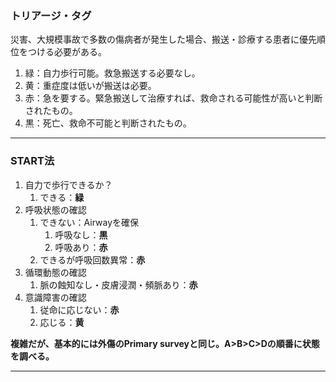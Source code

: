 ### トリアージ・タグ
災害、大規模事故で多数の傷病者が発生した場合、搬送・診療する患者に優先順位をつける必要がある。

1. 緑：自力歩行可能。救急搬送する必要なし。
2. 黄：重症度は低いが搬送は必要。
3. 赤：急を要する。緊急搬送して治療すれば、救命される可能性が高いと判断されたもの。
4. 黒：死亡、救命不可能と判断されたもの。

---
### START法
1. 自力で歩行できるか？
	1. できる：**緑**
2. 呼吸状態の確認
	1. できない：Airwayを確保
		1. 呼吸なし：**黒**
		2. 呼吸あり：**赤**
	2. できるが呼吸回数異常：**赤**
3. 循環動態の確認
	1. 脈の蝕知なし・皮膚浸潤・頻脈あり：**赤**
4. 意識障害の確認
	1. 従命に応じない：**赤**
	2. 応じる：**黄**

**複雑だが、基本的には外傷のPrimary surveyと同じ。A>B>C>Dの順番に状態を調べる。**

---
